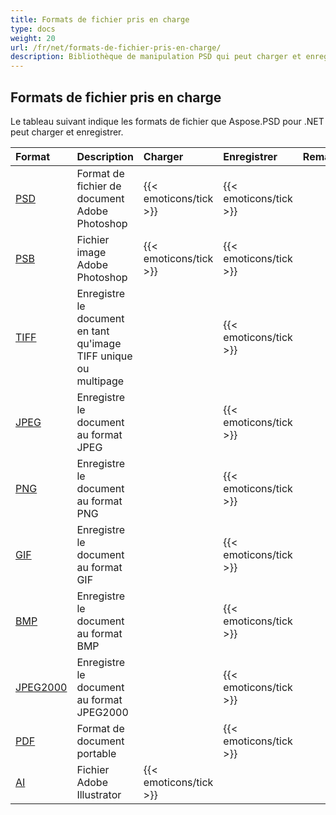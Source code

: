 ```yaml
---
title: Formats de fichier pris en charge
type: docs
weight: 20
url: /fr/net/formats-de-fichier-pris-en-charge/
description: Bibliothèque de manipulation PSD qui peut charger et enregistrer des formats de fichier tels que PSD, PSB, TIFF, JPEG, PNG, GIF, BMP et PDF.
---
```


## **Formats de fichier pris en charge**
Le tableau suivant indique les formats de fichier que Aspose.PSD pour .NET peut charger et enregistrer.

|**Format**|**Description**|**Charger**|**Enregistrer**|**Remarques**|
| :- | :- | :- | :- | :- |
|[PSD](https://wiki.fileformat.com/image/psd/)|Format de fichier de document Adobe Photoshop|{{< emoticons/tick >}}|{{< emoticons/tick >}}| |
|[PSB](https://wiki.fileformat.com/image/psb/)|Fichier image Adobe Photoshop|{{< emoticons/tick >}}|{{< emoticons/tick >}}| |
|[TIFF](https://wiki.fileformat.com/image/tiff)|Enregistre le document en tant qu'image TIFF unique ou multipage| |{{< emoticons/tick >}}| |
|[JPEG](https://wiki.fileformat.com/image/jpeg/)|Enregistre le document au format JPEG| |{{< emoticons/tick >}}| |
|[PNG](https://wiki.fileformat.com/image/png/)|Enregistre le document au format PNG| |{{< emoticons/tick >}}| |
|[GIF](https://wiki.fileformat.com/image/gif/)|Enregistre le document au format GIF| |{{< emoticons/tick >}}| |
|[BMP](https://wiki.fileformat.com/image/bmp/)|Enregistre le document au format BMP| |{{< emoticons/tick >}}| |
|[JPEG2000](https://wiki.fileformat.com/image/jp2/)|Enregistre le document au format JPEG2000| |{{< emoticons/tick >}}| |
|[PDF](https://wiki.fileformat.com/view/pdf/)|Format de document portable| |{{< emoticons/tick >}}| |
|[AI](/psd/fr/net/format-ai-adobe-illustrator/)|Fichier Adobe Illustrator|{{< emoticons/tick >}}| | |
